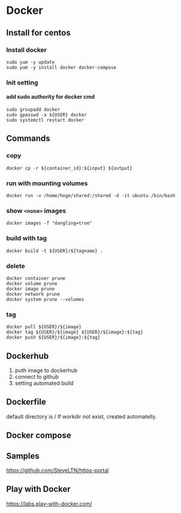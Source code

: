 # Docker
## Install for centos
### Install docker
```bash=
sudo yum -y update
sudo yum -y install docker docker-compose
```

### Init setting
#### add sudo authority for docker cmd
```bash=
sudo groupadd docker
sudo gpasswd -a ${USER} docker
sudo systemctl restart docker
```

## Commands
### copy
```bash=
docker cp -r ${container_id}:${input} ${output}
```

### run with mounting volumes
```bash=
docker run -v /home/hoge/shared:/shared -d -it ubuntu /bin/bash
```

### show `<none>` images
```bash=
docker images -f "dangling=true"
```

### build with tag
```bash=
docker build -t ${USER}/${tagname} .
```

### delete
```bash=
docker container prune
docker volume prune
docker image prune
docker network prune
docker system prune --volumes
```

### tag
```bash=
docker pull ${USER}/${image}
docker tag ${USER}/${image} ${USER}/${image}:${tag}
docker push ${USER}/${image}:${tag}
```

## Dockerhub
1. puth image to dockerhub
2. connect to github
3. setting automated build

## Dockerfile
default directory is /
If workdir not exist, created automatelly.

## Docker compose

## Samples
<https://github.com/SteveLTN/https-portal>

## Play with Docker
https://labs.play-with-docker.com/
